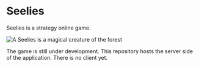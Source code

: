 # Seelies

Seelies is a strategy online game.

![A Seelies is a magical creature of the forest](https://raw.githubusercontent.com/Sephi-Chan/seelies-server/master/media/seelies.jpg)

The game is still under development. This repository hosts the server side of the application. There is no client yet.
